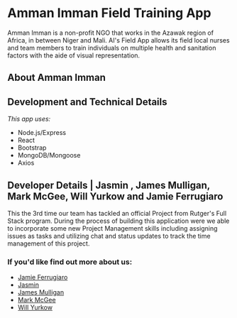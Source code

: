 # Amman Imman Field Training App
Amman Imman is a non-profit NGO that works in the Azawak region of Africa, in between Niger and Mali. AI's Field App allows its field local nurses and team members to train individuals on multiple health and sanitation factors with the aide of visual representation.

## About Amman Imman

## Development and Technical Details

_This app uses:_

- Node.js/Express
- React
- Bootstrap
- MongoDB/Mongoose
- Axios

## Developer Details | Jasmin , James Mulligan, Mark McGee, Will Yurkow and Jamie Ferrugiaro

This the 3rd time our team has tackled an official Project from Rutger's Full Stack program. During the process of building this application were we able to incorporate some new Project Management skills including assigning issues as tasks and utilizing chat and status updates to track the time management of this project.

### If you'd like find out more about us:

- [Jamie Ferrugiaro](https://www.linked.in/in/jamiekaren)
- [Jasmin](https://www.linked.in/in/jamiekaren)
- [James Mulligan](https://www.linked.in/in/jamiekaren)
- [Mark McGee](https://www.linked.in/in/jamiekaren)
- [Will Yurkow](https://www.linked.in/in/jamiekaren)

